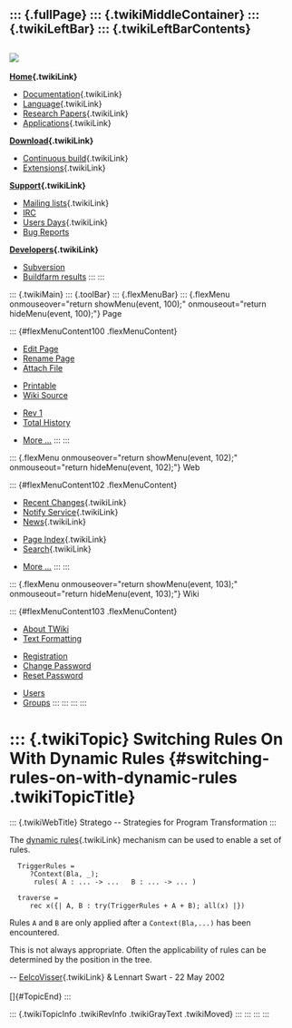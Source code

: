 ::: {.fullPage}
::: {.twikiMiddleContainer}
::: {.twikiLeftBar}
::: {.twikiLeftBarContents}
  ----------------------------------------------------------------------------------
  [![](../pub/Stratego/StrategoLogo/StrategoLogoTextlessWhite-100px.png)](WebHome)
  ----------------------------------------------------------------------------------

**[Home](WebHome){.twikiLink}**

-   [Documentation](StrategoDocumentation){.twikiLink}
-   [Language](StrategoLanguage){.twikiLink}
-   [Research Papers](StrategoPublications){.twikiLink}
-   [Applications](StrategoApplication){.twikiLink}

**[Download](StrategoDownload){.twikiLink}**

-   [Continuous build](ContinuousBuild){.twikiLink}
-   [Extensions](AdditionalPackageDownload){.twikiLink}

**[Support](StrategoSupport){.twikiLink}**

-   [Mailing lists](MailingList){.twikiLink}
-   [IRC](irc://irc.freenode.net/#stratego)
-   [Users Days](StrategoUsersDay){.twikiLink}
-   [Bug Reports](http://yellowgrass.org/project/StrategoXT)

**[Developers](StrategoDev){.twikiLink}**

-   [Subversion](https://svn.strategoxt.org/repos/StrategoXT/strategoxt/trunk)
-   [Buildfarm
    results](http://hydra.nixos.org/jobset/strategoxt/strategoxt-release/all)
:::
:::

::: {.twikiMain}
::: {.toolBar}
::: {.flexMenuBar}
::: {.flexMenu onmouseover="return showMenu(event, 100);" onmouseout="return hideMenu(event, 100);"}
Page

::: {#flexMenuContent100 .flexMenuContent}
-   [Edit
    Page](http://www.program-transformation.org/edit/Stratego/SwitchingRulesOnWithDynamicRules?t=1536825711)
-   [Rename
    Page](http://www.program-transformation.org/rename/Stratego/SwitchingRulesOnWithDynamicRules)
-   [Attach
    File](http://www.program-transformation.org/attach/Stratego/SwitchingRulesOnWithDynamicRules)

<!-- -->

-   [Printable](http://www.program-transformation.org/view/Stratego/SwitchingRulesOnWithDynamicRules?skin=print.pattern)
-   [Wiki
    Source](http://www.program-transformation.org/view/Stratego/SwitchingRulesOnWithDynamicRules?skin=text&raw=on&contenttype=text/plain)

<!-- -->

-   [Rev
    1](http://www.program-transformation.org/view/Stratego/SwitchingRulesOnWithDynamicRules?rev=1.1)
-   [Total
    History](http://www.program-transformation.org/rdiff/Stratego/SwitchingRulesOnWithDynamicRules)

<!-- -->

-   [More
    \...](http://www.program-transformation.org/oops/Stratego/SwitchingRulesOnWithDynamicRules?template=oopsmore&param1=1.1&param2=1.1)
:::
:::

::: {.flexMenu onmouseover="return showMenu(event, 102);" onmouseout="return hideMenu(event, 102);"}
Web

::: {#flexMenuContent102 .flexMenuContent}
-   [Recent Changes](WebChanges){.twikiLink}
-   [Notify Service](WebNotify){.twikiLink}
-   [News](WebNews){.twikiLink}

<!-- -->

-   [Page Index](WebIndex){.twikiLink}
-   [Search](WebSearch){.twikiLink}

<!-- -->

-   [More
    \...](http://www.program-transformation.org/oops/Stratego/SwitchingRulesOnWithDynamicRules?template=oopsmore&param1=1.1&param2=1.1)
:::
:::

::: {.flexMenu onmouseover="return showMenu(event, 103);" onmouseout="return hideMenu(event, 103);"}
Wiki

::: {#flexMenuContent103 .flexMenuContent}
-   [About
    TWiki](http://www.program-transformation.org/view/TWiki/WebHome)
-   [Text
    Formatting](http://www.program-transformation.org/view/TWiki/TextFormattingRules)

<!-- -->

-   [Registration](http://www.program-transformation.org/view/TWiki/TWikiRegistration)
-   [Change
    Password](http://www.program-transformation.org/view/TWiki/ChangePassword)
-   [Reset
    Password](http://www.program-transformation.org/view/TWiki/ResetPassword)

<!-- -->

-   [Users](http://www.program-transformation.org/view/Main/TWikiUsers)
-   [Groups](http://www.program-transformation.org/view/Main/TWikiGroups)
:::
:::
:::
:::

::: {.twikiTopic}
Switching Rules On With Dynamic Rules {#switching-rules-on-with-dynamic-rules .twikiTopicTitle}
=====================================

::: {.twikiWebTitle}
Stratego \-- Strategies for Program Transformation
:::

The [dynamic rules](DynamicRule){.twikiLink} mechanism can be used to
enable a set of rules.

      TriggerRules = 
         ?Context(Bla, _);
          rules( A : ... -> ...   B : ... -> ... )

      traverse =
         rec x({| A, B : try(TriggerRules + A + B); all(x) |})

Rules `A` and `B` are only applied after a `Context(Bla,...)` has been
encountered.

This is not always appropriate. Often the applicability of rules can be
determined by the position in the tree.

\-- [EelcoVisser](../Main/EelcoVisser){.twikiLink} & Lennart Swart - 22
May 2002\
\
[]{#TopicEnd}
:::

::: {.twikiTopicInfo .twikiRevInfo .twikiGrayText .twikiMoved}
:::
:::
:::
:::
